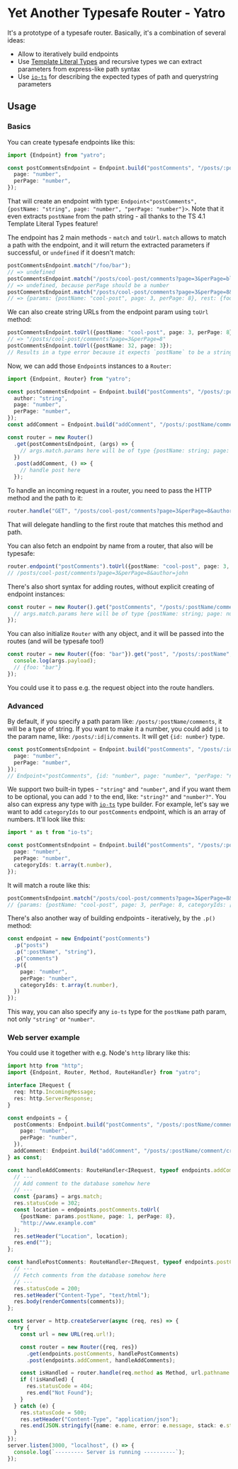 # Yet Another Typesafe Router - Yatro

It's a prototype of a typesafe router. Basically, it's a combination of several ideas:

- Allow to iteratively build endpoints
- Use [Template Literal Types](https://www.typescriptlang.org/docs/handbook/2/template-literal-types.html) and recursive types we can extract parameters from express-like path syntax
- Use [`io-ts`](https://github.com/gcanti/io-ts) for describing the expected types of path and querystring parameters

## Usage

### Basics

You can create typesafe endpoints like this:

```ts
import {Endpoint} from "yatro";

const postCommentsEndpoint = Endpoint.build("postComments", "/posts/:postName/comments", {
  page: "number",
  perPage: "number",
});
```

That will create an endpoint with type: `Endpoint<"postComments", {postName: "string", page: "number", "perPage: "number"}>`. Note that it even extracts `postName` from the path string - all thanks to the TS 4.1 Template Literal Types feature!

The endpoint has 2 main methods - `match` and `toUrl`. `match` allows to match a path with the endpoint, and it will return the extracted parameters if successful, or `undefined` if it doesn't match:

```ts
postCommentsEndpoint.match("/foo/bar");
// => undefined
postCommentsEndpoint.match("/posts/cool-post/comments?page=3&perPage=blah");
// => undefined, because perPage should be a number
postCommentsEndpoint.match("/posts/cool-post/comments?page=3&perPage=8&foo=bar");
// => {params: {postName: "cool-post", page: 3, perPage: 8}, rest: {foo: "bar"}}
```

We can also create string URLs from the endpoint param using `toUrl` method:

```ts
postCommentsEndpoint.toUrl({postName: "cool-post", page: 3, perPage: 8});
// => "/posts/cool-post/comments?page=3&perPage=8"
postCommentsEndpoint.toUrl({postName: 32, page: 3});
// Results in a type error because it expects `postName` to be a string, and also missing `perPage` param.
```

Now, we can add those `Endpoint`s instances to a `Router`:

```ts
import {Endpoint, Router} from "yatro";

const postCommentsEndpoint = Endpoint.build("postComments", "/posts/:postName/comments", {
  author: "string",
  page: "number",
  perPage: "number",
});
const addComment = Endpoint.build("addComment", "/posts/:postName/comments", {});

const router = new Router()
  .get(postCommentsEndpoint, (args) => {
    // args.match.params here will be of type {postName: string; page: number; perPage: number, author: string}
  })
  .post(addComment, () => {
    // handle post here
  });
```

To handle an incoming request in a router, you need to pass the HTTP method and the path to it:

```ts
router.handle("GET", "/posts/cool-post/comments?page=3&perPage=8&author=john");
```

That will delegate handling to the first route that matches this method and path.

You can also fetch an endpoint by name from a router, that also will be typesafe:

```ts
router.endpoint("postComments").toUrl({postName: "cool-post", page: 3, perPage: 8, author: "john"});
// /posts/cool-post/comments?page=3&perPage=8&author=john
```

There's also short syntax for adding routes, without explicit creating of endpoint instances:

```ts
const router = new Router().get("postComments", "/posts/:postName/comments", {page: "number"}, (args) => {
  // args.match.params here will be of type {postName: string; page: number}
});
```

You can also initialize `Router` with any object, and it will be passed into the routes (and will be typesafe too!)

```ts
const router = new Router({foo: "bar"}).get("post", "/posts/:postName", {}, (args) => {
  console.log(args.payload);
  // {foo: "bar"}
});
```

You could use it to pass e.g. the request object into the route handlers.

### Advanced

By default, if you specify a path param like: `/posts/:postName/comments`, it will be a type of string.
If you want to make it a number, you could add `|i` to the param name, like: `/posts/:id|i/comments`.
It will get `{id: number}` type.

```ts
const postCommentsEndpoint = Endpoint.build("postComments", "/posts/:id|i/comments", {
  page: "number",
  perPage: "number",
});
// Endpoint<"postComments", {id: "number", page: "number", "perPage: "number"}>
```

We support two built-in types - `"string"` and `"number"`, and if you want them to be optional, you can add `?` to the end, like: `"string?"` and `"number?"`. You also can express any type with [`io-ts`](https://github.com/gcanti/io-ts) type builder.
For example, let's say we want to add `categoryIds` to our `postComments` endpoint, which is an array of numbers.
It'll look like this:

```ts
import * as t from "io-ts";

const postCommentsEndpoint = Endpoint.build("postComments", "/posts/:postName/comments", {
  page: "number",
  perPage: "number",
  categoryIds: t.array(t.number),
});
```

It will match a route like this:

```ts
postCommentsEndpoint.match("/posts/cool-post/comments?page=3&perPage=8&categoryIds=[1,2,3]");
// {params: {postName: "cool-post", page: 3, perPage: 8, categoryIds: [1, 2, 3]}, rest: {}}
```

There's also another way of building endpoints - iteratively, by the `.p()` method:

```ts
const endpoint = new Endpoint("postComments")
  .p("posts")
  .p(":postName", "string"),
  .p("comments")
  .p({
    page: "number",
    perPage: "number",
    categoryIds: t.array(t.number),
  })
});
```

This way, you can also specify any `io-ts` type for the `postName` path param, not only `"string"` or `"number"`.

### Web server example

You could use it together with e.g. Node's `http` library like this:

```ts
import http from "http";
import {Endpoint, Router, Method, RouteHandler} from "yatro";

interface IRequest {
  req: http.IncomingMessage;
  res: http.ServerResponse;
}

const endpoints = {
  postComments: Endpoint.build("postComments", "/posts/:postName/comments", {
    page: "number",
    perPage: "number",
  }),
  addComment: Endpoint.build("addComment", "/posts/:postName/comment/create", {}),
} as const;

const handleAddComments: RouteHandler<IRequest, typeof endpoints.addComment> = (args) => {
  // ---
  // Add comment to the database somehow here
  // ---
  const {params} = args.match;
  res.statusCode = 302;
  const location = endpoints.postComments.toUrl(
    {postName: params.postName, page: 1, perPage: 8},
    "http://www.example.com"
  );
  res.setHeader("Location", location);
  res.end("");
};

const handlePostComments: RouteHandler<IRequest, typeof endpoints.postComments> = (args) => {
  // ---
  // Fetch comments from the database somehow here
  // ---
  res.statusCode = 200;
  res.setHeader("Content-Type", "text/html");
  res.body(renderComments(comments));
};

const server = http.createServer(async (req, res) => {
  try {
    const url = new URL(req.url!);

    const router = new Router({req, res})
      .get(endpoints.postComments, handlePostComments)
      .post(endpoints.addComment, handleAddComments);

    const isHandled = router.handle(req.method as Method, url.pathname + url.search);
    if (!isHandled) {
      res.statusCode = 404;
      res.end("Not Found");
    }
  } catch (e) {
    res.statusCode = 500;
    res.setHeader("Content-Type", "application/json");
    res.end(JSON.stringify({name: e.name, error: e.message, stack: e.stack}));
  }
});
server.listen(3000, "localhost", () => {
  console.log(`--------- Server is running ----------`);
});
```

